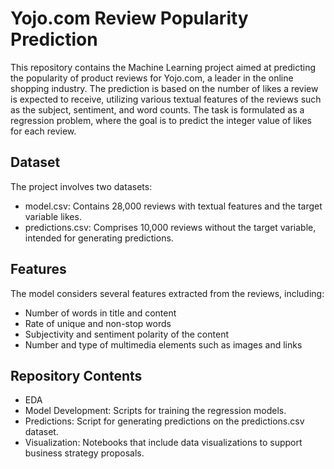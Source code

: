 # Yojo.com Review Popularity Prediction 
This repository contains the Machine Learning project aimed at predicting the popularity of product reviews for Yojo.com, a leader in the online shopping industry. The prediction is based on the number of likes a review is expected to receive, utilizing various textual features of the reviews such as the subject, sentiment, and word counts. The task is formulated as a regression problem, where the goal is to predict the integer value of likes for each review.

## Dataset
The project involves two datasets:
- model.csv: Contains 28,000 reviews with textual features and the target variable likes.
- predictions.csv: Comprises 10,000 reviews without the target variable, intended for generating predictions.

## Features
The model considers several features extracted from the reviews, including:
- Number of words in title and content
- Rate of unique and non-stop words
- Subjectivity and sentiment polarity of the content
- Number and type of multimedia elements such as images and links

## Repository Contents
- EDA
- Model Development: Scripts for training the regression models.
- Predictions: Script for generating predictions on the predictions.csv dataset.
- Visualization: Notebooks that include data visualizations to support business strategy proposals.
